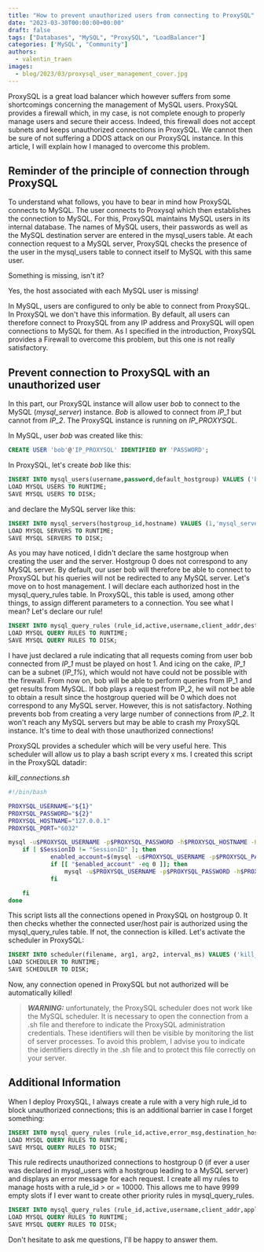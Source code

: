 ```yaml
---
title: "How to prevent unauthorized users from connecting to ProxySQL"
date: "2023-03-30T00:00:00+00:00"
draft: false
tags: ["Databases", "MySQL", "ProxySQL", "LoadBalancer"]
categories: ['MySQL', "Community"]
authors:
  - valentin_traen
images:
  - blog/2023/03/proxysql_user_management_cover.jpg
---
```


ProxySQL is a great load balancer which however suffers from some shortcomings concerning the management of MySQL users. ProxySQL provides a firewall which, in my case, is not complete enough to properly manage users and secure their access. Indeed, this firewall does not accept subnets and keeps unauthorized connections in ProxySQL. We cannot then be sure of not suffering a DDOS attack on our ProxySQL instance. In this article, I will explain how I managed to overcome this problem.

## Reminder of the principle of connection through ProxySQL

To understand what follows, you have to bear in mind how ProxySQL connects to MySQL. The user connects to Proxysql which then establishes the connection to MySQL. For this, ProxySQL maintains MySQL users in its internal database. The names of MySQL users, their passwords as well as the MySQL destination server are entered in the mysql_users table. At each connection request to a MySQL server, ProxySQL checks the presence of the user in the mysql_users table to connect itself to MySQL with this same user.

Something is missing, isn't it?

Yes, the host associated with each MySQL user is missing!

In MySQL, users are configured to only be able to connect from ProxySQL. In ProxySQL we don't have this information. By default, all users can therefore connect to ProxySQL from any IP address and ProxySQL will open connections to MySQL for them. As I specified in the introduction, ProxySQL provides a Firewall to overcome this problem, but this one is not really satisfactory.

## Prevent connection to ProxySQL with an unauthorized user

In this part, our ProxySQL instance will allow user _bob_ to connect to the MySQL (*mysql_server*) instance. _Bob_ is allowed to connect from *IP_1* but cannot from *IP_2*. The ProxySQL instance is running on *IP_PROXYSQL*.

In MySQL, user *bob* was created like this:

```sql
CREATE USER 'bob'@'IP_PROXYSQL' IDENTIFIED BY 'PASSWORD';
```

In ProxySQL, let's create *bob* like this:
```sql
INSERT INTO mysql_users(username,password,default_hostgroup) VALUES ('bob','PASSWORD',0);
LOAD MYSQL USERS TO RUNTIME;
SAVE MYSQL USERS TO DISK;
```
and declare the MySQL server like this:
```sql
INSERT INTO mysql_servers(hostgroup_id,hostname) VALUES (1,'mysql_server');
LOAD MYSQL SERVERS TO RUNTIME;
SAVE MYSQL SERVERS TO DISK;
```
As you may have noticed, I didn't declare the same hostgroup when creating the user and the server. Hostgroup 0 does not correspond to any MySQL server. By default, our user bob will therefore be able to connect to ProxySQL but his queries will not be redirected to any MySQL server. Let's move on to host management. I will declare each authorized host in the mysql_query_rules table. In ProxySQL, this table is used, among other things, to assign different parameters to a connection. You see what I mean? Let's declare our rule!
```sql
INSERT INTO mysql_query_rules (rule_id,active,username,client_addr,destination_hostgroup,apply) VALUES (1,1,'bob','IP_1',1,1);
LOAD MYSQL QUERY RULES TO RUNTIME;
SAVE MYSQL QUERY RULES TO DISK;
```
I have just declared a rule indicating that all requests coming from user bob connected from *IP_1* must be played on host 1. And icing on the cake, *IP_1* can be a subnet (*IP_1%*), which would not have could not be possible with the firewall. From now on, bob will be able to perform queries from IP_1 and get results from MySQL. If bob plays a request from IP_2, he will not be able to obtain a result since the hostgroup queried will be 0 which does not correspond to any MySQL server. However, this is not satisfactory. Nothing prevents bob from creating a very large number of connections from *IP_2*. It won't reach any MySQL servers but may be able to crash my ProxySQL instance. It's time to deal with those unauthorized connections!

ProxySQL provides a scheduler which will be very useful here. This scheduler will allow us to play a bash script every x ms. I created this script in the ProxySQL datadir:

*kill_connections.sh*
```bash
#!/bin/bash

PROXYSQL_USERNAME="${1}"
PROXYSQL_PASSWORD="${2}"
PROXYSQL_HOSTNAME="127.0.0.1"
PROXYSQL_PORT="6032"

mysql -u$PROXYSQL_USERNAME -p$PROXYSQL_PASSWORD -h$PROXYSQL_HOSTNAME -P$PROXYSQL_PORT -e "SELECT SessionID,user,cli_host FROM stats_mysql_processlist WHERE hostgroup = 0" | while read SessionID user cli_host; do
    if [ $SessionID != "SessionID" ]; then
            enabled_account=$(mysql -u$PROXYSQL_USERNAME -p$PROXYSQL_PASSWORD -h$PROXYSQL_HOSTNAME -P$PROXYSQL_PORT -se"SELECT count(*) FROM mysql_query_rules WHERE username = '$user' and '$cli_host' LIKE client_addr;")
            if [[ "$enabled_account" -eq 0 ]]; then
                mysql -u$PROXYSQL_USERNAME -p$PROXYSQL_PASSWORD -h$PROXYSQL_HOSTNAME -P$PROXYSQL_PORT -e "KILL CONNECTION $SessionID"
            fi

    fi
done
```
This script lists all the connections opened in ProxySQL on hostgroup 0. It then checks whether the connected user/host pair is authorized using the mysql_query_rules table. If not, the connection is killed. Let's activate the scheduler in ProxySQL:
```sql
INSERT INTO scheduler(filename, arg1, arg2, interval_ms) VALUES ('kill_connections.sh','proxysql_admin_user','proxysql_admin_password', 1000);
LOAD SCHEDULER TO RUNTIME;
SAVE SCHEDULER TO DISK;
```
Now, any connection opened in ProxySQL but not authorized will be automatically killed!

>  **_WARNING:_**  unfortunately, the ProxySQL scheduler does not work like the MySQL scheduler. It is necessary to open the connection from a .sh file and therefore to indicate the ProxySQL administration credentials. These identifiers will then be visible by monitoring the list of server processes. To avoid this problem, I advise you to indicate the identifiers directly in the .sh file and to protect this file correctly on your server.

## Additional Information

When I deploy ProxySQL, I always create a rule with a very high rule_id to block unauthorized connections; this is an additional barrier in case I forget something:
```sql
INSERT INTO mysql_query_rules (rule_id,active,error_msg,destination_hostgroup) VALUES (999999999,1,'ProxySQL : Access denied',0);
LOAD MYSQL QUERY RULES TO RUNTIME;
SAVE MYSQL QUERY RULES TO DISK;
```
This rule redirects unauthorized connections to hostgroup 0 (if ever a user was declared in mysql_users with a hostgroup leading to a MySQL server) and displays an error message for each request.
I create all my rules to manage hosts with a rule_id > or = 10000. This allows me to have 9999 empty slots if I ever want to create other priority rules in mysql_query_rules.
```sql
INSERT INTO mysql_query_rules (rule_id,active,username,client_addr,apply) VALUES ((SELECT IFNULL(MAX(rule_id)+1,10000) FROM mysql_query_rules WHERE rule_id != (SELECT MAX(rule_id) FROM mysql_query_rules) AND rule_id > 9999),1,'USERNAME','HOST',1);
LOAD MYSQL QUERY RULES TO RUNTIME;
SAVE MYSQL QUERY RULES TO DISK;
```
Don't hesitate to ask me questions, I'll be happy to answer them.


